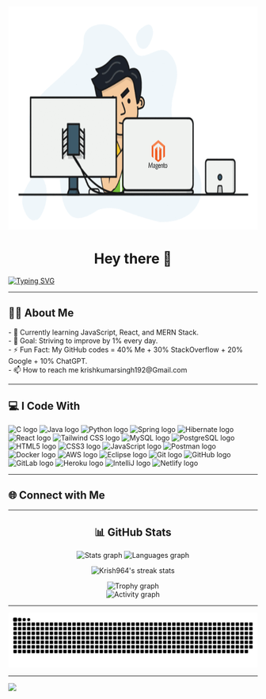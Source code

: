 <div align="center">
  <img height="450" src="https://github.com/Krish964/Krish964/blob/main/code.gif" />
</div>

<div align="center">
  <h1 align="center">Hey there 👋</h1>
</div>

[![Typing SVG](https://readme-typing-svg.demolab.com?font=Fira+Code&weight=600&pause=1000&center=true&vCenter=true&width=600&lines=I'm+Krish+Kumar+Singh;MERN+Stack+Developer;Always+Learning+and+Improving)](https://git.io/typing-svg)


---

<h2 align="left">👨‍💻 About Me</h2>

<p align="left">
  <!-- <img height="180" align="right" style="margin-top: 40px;" src="https://github.com/Krish964/Krish964/blob/main/code.gif" /> -->
- 🌱 Currently learning  JavaScript, React, and MERN Stack.<br>
- 🎯 Goal: Striving to improve by 1% every day.<br>
- ⚡ Fun Fact: My GitHub codes = 40% Me + 30% StackOverflow + 20% Google + 10% ChatGPT.<br>
- 📫 How to reach me  krishkumarsingh192@Gmail.com<br>

</p>

---

<h2 align="left">💻 I Code With</h2>

<div align="left">
  <img src="https://skillicons.dev/icons?i=c" height="40" alt="C logo" />
  <img src="https://cdn.jsdelivr.net/gh/devicons/devicon/icons/java/java-original.svg" height="40" alt="Java logo" />
  <img src="https://cdn.jsdelivr.net/gh/devicons/devicon/icons/python/python-original.svg" height="40" alt="Python logo" />
  <img src="https://cdn.jsdelivr.net/gh/devicons/devicon/icons/spring/spring-original.svg" height="40" alt="Spring logo" />
  <img src="https://cdn.simpleicons.org/hibernate/59666C" height="40" alt="Hibernate logo" />
  <img src="https://cdn.jsdelivr.net/gh/devicons/devicon/icons/react/react-original.svg" height="40" alt="React logo" />
  <img src="https://cdn.simpleicons.org/tailwindcss/06B6D4" height="40" alt="Tailwind CSS logo" />
  <img src="https://cdn.jsdelivr.net/gh/devicons/devicon/icons/mysql/mysql-original.svg" height="40" alt="MySQL logo" />
  <img src="https://cdn.jsdelivr.net/gh/devicons/devicon/icons/postgresql/postgresql-original.svg" height="40" alt="PostgreSQL logo" />
  <img src="https://cdn.jsdelivr.net/gh/devicons/devicon/icons/html5/html5-original.svg" height="40" alt="HTML5 logo" />
  <img src="https://cdn.jsdelivr.net/gh/devicons/devicon/icons/css3/css3-original.svg" height="40" alt="CSS3 logo" />
  <img src="https://skillicons.dev/icons?i=js" height="40" alt="JavaScript logo" />
  <img src="https://cdn.simpleicons.org/postman/FF6C37" height="40" alt="Postman logo" />
  <img src="https://cdn.simpleicons.org/docker/2496ED" height="40" alt="Docker logo" />
  <img src="https://skillicons.dev/icons?i=aws" height="40" alt="AWS logo" />
  <img src="https://cdn.simpleicons.org/eclipseide/2C2255" height="40" alt="Eclipse logo" />
  <img src="https://cdn.simpleicons.org/git/F05032" height="40" alt="Git logo" />
  <img src="https://skillicons.dev/icons?i=github" height="40" alt="GitHub logo" />
  <img src="https://cdn.simpleicons.org/gitlab/FC6D26" height="40" alt="GitLab logo" />
  <img src="https://cdn.jsdelivr.net/gh/devicons/devicon/icons/heroku/heroku-original.svg" height="40" alt="Heroku logo" />
  <img src="https://cdn.jsdelivr.net/gh/devicons/devicon/icons/intellij/intellij-original.svg" height="40" alt="IntelliJ logo" />
  <img src="https://cdn.simpleicons.org/netlify/00C7B7" height="40" alt="Netlify logo" />
</div>

---

<h2 align="left">🌐 Connect with Me</h2>

<!-- <div align="left">
  <a href="https://linkedin.com/in/shivam-singh-1ba7b7211/" target="_blank">
    <img src="https://raw.githubusercontent.com/maurodesouza/profile-readme-generator/master/src/assets/icons/social/linkedin/default.svg" width="50" height="30" alt="LinkedIn logo" />
  </a>
  <a href="https://twitter.com/shivams68142899" target="_blank">
    <img src="https://raw.githubusercontent.com/maurodesouza/profile-readme-generator/master/src/assets/icons/social/twitter/default.svg" width="50" height="30" alt="Twitter logo" />
  </a>
  <a href="mailto:verma.shivam31473@gmail.com" target="_blank">
    <img src="https://raw.githubusercontent.com/maurodesouza/profile-readme-generator/master/src/assets/icons/social/gmail/default.svg" width="50" height="30" alt="Gmail logo" />
  </a>
   <a href="https://instagram.com/__shivam_rajput__41" target="_blank">
    <img src="https://raw.githubusercontent.com/rahuldkjain/github-profile-readme-generator/master/src/images/icons/Social/instagram.svg" alt="Instagram" height="30" width="40"/>
  </a>
  <a href="https://leetcode.com/shivam31473/" target="_blank">
    <img src="https://raw.githubusercontent.com/rahuldkjain/github-profile-readme-generator/master/src/images/icons/Social/leet-code.svg" alt="LeetCode" height="30" width="40"/>
  </a>
</div> -->

---

<h2 align="center">📊 GitHub Stats</h2>

<div align="center">
  <img src="https://github-readme-stats.vercel.app/api?username=Krish964&hide_title=false&hide_rank=false&show_icons=true&include_all_commits=true&count_private=true&disable_animations=false&theme=vue-dark&locale=en&hide_border=true" height="170" alt="Stats graph" />
  <img src="https://github-readme-stats.vercel.app/api/top-langs?username=Krish964&locale=en&hide_title=false&layout=compact&card_width=350&langs_count=5&theme=vue-dark&hide_border=true" height="170" alt="Languages graph" />
</div>

<p align="center">
  <img src="https://github-readme-streak-stats.herokuapp.com?user=Krish964&theme=dark&hide_border=true" alt="Krish964's streak stats"/>
</p>






<div align="center">
  <img src="https://github-profile-trophy.vercel.app?username=Krish964&theme=dracula&column=-1&row=2&margin-w=10&margin-h=0&no-bg=true&no-frame=true" height="150" alt="Trophy graph" />
</div>

<div align="center">
  <img src="https://github-readme-activity-graph.vercel.app/graph?username=Krish964&radius=16&theme=react&area=true&hide_border=true" height="300" alt="Activity graph" />
</div>

---

<div align="center">
  <img alt="Snake eating contributions" src="https://raw.githubusercontent.com/salesp07/salesp07/output/github-contribution-grid-snake.svg" />
</div>

---

<img align="left" src="https://visitor-badge.laobi.icu/badge?page_id=Krish964&left_color=chocolate&right_color=dimgray" />
